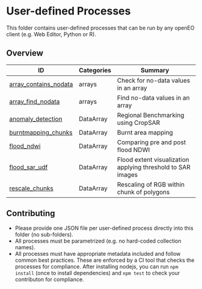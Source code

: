 # User-defined Processes

This folder contains user-defined processes that can be run by any openEO client (e.g. Web Editor, Python or R).

## Overview

| ID | Categories | Summary |
| -- | ---------- | ------- |
| [array_contains_nodata](array_contains_nodata.json) | arrays | Check for no-data values in an array |
| [array_find_nodata](array_find_nodata.json)         | arrays | Find no-data values in an array |
| [anomaly_detection](anomaly_detection.json)         | DataArray | Regional Benchmarking using CropSAR |
| [burntmapping_chunks](burntmapping_chunks.json)         | DataArray | Burnt area mapping |
| [flood_ndwi](flood_ndwi.json)         | DataArray | Comparing pre and post flood NDWI |
| [flood_sar_udf](flood_sar_udf.json)         | DataArray | Flood extent visualization applying threshold to SAR images |
| [rescale_chunks](rescale_chunks.json)         | DataArray | Rescaling of RGB within chunk of polygons |

## Contributing

* Please provide one JSON file per user-defined process directly into this folder (no sub-folders).
* All processes must be parametrized (e.g. no hard-coded collection names).
* All processes must have appropriate metadata included and follow common best practices. These are enforced by a CI tool that checks the processes for compliance.
  After installing nodejs, you can run `npm install` (once to install dependencies) and `npm test` to check your contributon for compliance.